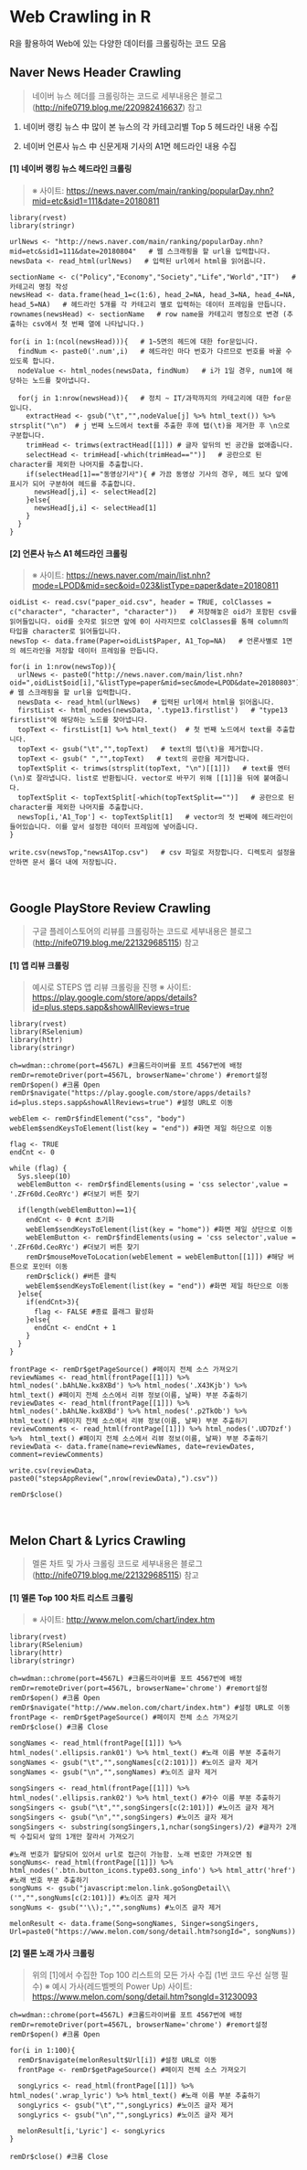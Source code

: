 
# Web Crawling in R
R을 활용하여 Web에 있는 다양한 데이터를 크롤링하는 코드 모음


## Naver News Header Crawling
> 네이버 뉴스 헤더를 크롤링하는 코드로 세부내용은 블로그(http://nife0719.blog.me/220982416637) 참고

1. 네이버 랭킹 뉴스 中 많이 본 뉴스의 각 카테고리별 Top 5 헤드라인 내용 수집
 
2. 네이버 언론사 뉴스 中 신문게재 기사의 A1면 헤드라인 내용 수집

#### [1] 네이버 랭킹 뉴스 헤드라인 크롤링 
> ※ 사이트: https://news.naver.com/main/ranking/popularDay.nhn?mid=etc&sid1=111&date=20180811
```
library(rvest)
library(stringr)

urlNews <- "http://news.naver.com/main/ranking/popularDay.nhn?mid=etc&sid1=111&date=20180804"   # 웹 스크래핑을 할 url을 입력합니다.
newsData <- read_html(urlNews)   # 입력된 url에서 html을 읽어옵니다.

sectionName <- c("Policy","Economy","Society","Life","World","IT")   # 카테고리 명칭 작성
newsHead <- data.frame(head_1=c(1:6), head_2=NA, head_3=NA, head_4=NA, head_5=NA)   # 헤드라인 5개를 각 카테고리 별로 입력하는 데이터 프레임을 만듭니다.
rownames(newsHead) <- sectionName   # row name을 카테고리 명칭으로 변경 (추출하는 csv에서 첫 번째 열에 나타납니다.)

for(i in 1:(ncol(newsHead))){   # 1~5면의 헤드에 대한 for문입니다.
  findNum <- paste0('.num',i)   # 헤드라인 마다 번호가 다르므로 번호를 바꿀 수 있도록 합니다. 
  nodeValue <- html_nodes(newsData, findNum)   # i가 1일 경우, num1에 해당하는 노드를 찾아냅니다. 
  
  for(j in 1:nrow(newsHead)){   # 정치 ~ IT/과학까지의 카테고리에 대한 for문입니다.
    extractHead <- gsub("\t","",nodeValue[j] %>% html_text()) %>% strsplit("\n")  # j 번째 노드에서 text를 추출한 후에 탭(\t)을 제거한 후 \n으로 구분합니다.
    trimHead <- trimws(extractHead[[1]]) # 글자 앞뒤의 빈 공간을 없애줍니다.
    selectHead <- trimHead[-which(trimHead=="")]   # 공란으로 된 character를 제외한 나머지를 추출합니다.
    if(selectHead[1]=="동영상기사"){ # 가끔 동영상 기사의 경우, 헤드 보다 앞에 표시가 되어 구분하여 헤드를 추출합니다.
      newsHead[j,i] <- selectHead[2]
    }else{
      newsHead[j,i] <- selectHead[1]  
    }
  }
}
```


#### [2] 언론사 뉴스 A1 헤드라인 크롤링
> ※ 사이트: https://news.naver.com/main/list.nhn?mode=LPOD&mid=sec&oid=023&listType=paper&date=20180811
```
oidList <- read.csv("paper_oid.csv", header = TRUE, colClasses = c("character", "character", "character"))   # 저장해놓은 oid가 포함된 csv를 읽어들입니다. oid를 숫자로 읽으면 앞에 0이 사라지므로 colClasses를 통해 column의 타입을 character로 읽어들입니다.
newsTop <- data.frame(Paper=oidList$Paper, A1_Top=NA)   # 언론사별로 1면의 헤드라인을 저장할 데이터 프레임을 만듭니다.

for(i in 1:nrow(newsTop)){
  urlNews <- paste0("http://news.naver.com/main/list.nhn?oid=",oidList$oid[i],"&listType=paper&mid=sec&mode=LPOD&date=20180803")   # 웹 스크래핑을 할 url을 입력합니다.
  newsData <- read_html(urlNews)   # 입력된 url에서 html을 읽어옵니다.
  firstList <- html_nodes(newsData, '.type13.firstlist')   # "type13 firstlist"에 해당하는 노드를 찾아냅니다. 
  topText <- firstList[1] %>% html_text()  # 첫 번째 노드에서 text를 추출합니다.
  topText <- gsub("\t","",topText)   # text의 탭(\t)을 제거합니다.
  topText <- gsub(" ","",topText)   # text의 공란을 제거합니다.
  topTextSplit <- trimws(strsplit(topText, "\n")[[1]])   # text를 엔터(\n)로 잘라냅니다. list로 반환됩니다. vector로 바꾸기 위해 [[1]]을 뒤에 붙여줍니다.
  topTextSplit <- topTextSplit[-which(topTextSplit=="")]   # 공란으로 된 character를 제외한 나머지를 추출합니다.
  newsTop[i,'A1_Top'] <- topTextSplit[1]   # vector의 첫 번째에 헤드라인이 들어있습니다. 이를 앞서 설정한 데이터 프레임에 넣어줍니다.
}

write.csv(newsTop,"newsA1Top.csv")   # csv 파일로 저장합니다. 디렉토리 설정을 안하면 문서 폴더 내에 저장됩니다.
```
<br>

## Google PlayStore Review Crawling
> 구글 플레이스토어의 리뷰를 크롤링하는 코드로 세부내용은 블로그(http://nife0719.blog.me/221329685115) 참고

#### [1] 앱 리뷰 크롤링
> 예시로 STEPS 앱 리뷰 크롤링을 진행
> ※ 사이트: https://play.google.com/store/apps/details?id=plus.steps.sapp&showAllReviews=true
```
library(rvest)
library(RSelenium)
library(httr)
library(stringr)

ch=wdman::chrome(port=4567L) #크롬드라이버를 포트 4567번에 배정
remDr=remoteDriver(port=4567L, browserName='chrome') #remort설정
remDr$open() #크롬 Open
remDr$navigate("https://play.google.com/store/apps/details?id=plus.steps.sapp&showAllReviews=true") #설정 URL로 이동

webElem <- remDr$findElement("css", "body")
webElem$sendKeysToElement(list(key = "end")) #화면 제일 하단으로 이동 

flag <- TRUE
endCnt <- 0

while (flag) {
  Sys.sleep(10)
  webElemButton <- remDr$findElements(using = 'css selector',value = '.ZFr60d.CeoRYc') #더보기 버튼 찾기
  
  if(length(webElemButton)==1){
    endCnt <- 0 #cnt 초기화
    webElem$sendKeysToElement(list(key = "home")) #화면 제일 상단으로 이동 
    webElemButton <- remDr$findElements(using = 'css selector',value = '.ZFr60d.CeoRYc') #더보기 버튼 찾기
    remDr$mouseMoveToLocation(webElement = webElemButton[[1]]) #해당 버튼으로 포인터 이동
    remDr$click() #버튼 클릭
    webElem$sendKeysToElement(list(key = "end")) #화면 제일 하단으로 이동
  }else{
    if(endCnt>3){
      flag <- FALSE #종료 플래그 활성화
    }else{
      endCnt <- endCnt + 1
    }
  }
}

frontPage <- remDr$getPageSource() #페이지 전체 소스 가져오기
reviewNames <- read_html(frontPage[[1]]) %>% html_nodes('.bAhLNe.kx8XBd') %>% html_nodes('.X43Kjb') %>%  html_text() #페이지 전체 소스에서 리뷰 정보(이름, 날짜) 부분 추출하기 
reviewDates <- read_html(frontPage[[1]]) %>% html_nodes('.bAhLNe.kx8XBd') %>% html_nodes('.p2TkOb') %>%  html_text() #페이지 전체 소스에서 리뷰 정보(이름, 날짜) 부분 추출하기 
reviewComments <- read_html(frontPage[[1]]) %>% html_nodes('.UD7Dzf') %>%  html_text() #페이지 전체 소스에서 리뷰 정보(이름, 날짜) 부분 추출하기 
reviewData <- data.frame(name=reviewNames, date=reviewDates, comment=reviewComments)

write.csv(reviewData, paste0("stepsAppReview(",nrow(reviewData),").csv"))

remDr$close()
```
 
<br>

## Melon Chart & Lyrics Crawling
> 멜론 차트 및 가사 크롤링 코드로 세부내용은 블로그(http://nife0719.blog.me/221329685115) 참고

#### [1] 멜론 Top 100 차트 리스트 크롤링 
> ※ 사이트: http://www.melon.com/chart/index.htm
```
library(rvest)
library(RSelenium)
library(httr)
library(stringr)

ch=wdman::chrome(port=4567L) #크롬드라이버를 포트 4567번에 배정
remDr=remoteDriver(port=4567L, browserName='chrome') #remort설정
remDr$open() #크롬 Open
remDr$navigate("http://www.melon.com/chart/index.htm") #설정 URL로 이동
frontPage <- remDr$getPageSource() #페이지 전체 소스 가져오기
remDr$close() #크롬 Close

songNames <- read_html(frontPage[[1]]) %>% html_nodes('.ellipsis.rank01') %>% html_text() #노래 이름 부분 추출하기 
songNames <- gsub("\t","",songNames[c(2:101)]) #노이즈 글자 제거  
songNames <- gsub("\n","",songNames) #노이즈 글자 제거 

songSingers <- read_html(frontPage[[1]]) %>% html_nodes('.ellipsis.rank02') %>% html_text() #가수 이름 부분 추출하기 
songSingers <- gsub("\t","",songSingers[c(2:101)]) #노이즈 글자 제거 
songSingers <- gsub("\n","",songSingers) #노이즈 글자 제거 
songSingers <- substring(songSingers,1,nchar(songSingers)/2) #글자가 2개씩 수집되서 앞의 1개만 잘라서 가져오기  

#노래 번호가 할당되어 있어서 url로 접근이 가능함. 노래 번호만 가져오면 됨
songNums<- read_html(frontPage[[1]]) %>% html_nodes('.btn.button_icons.type03.song_info') %>% html_attr('href') #노래 번호 부분 추출하기
songNums <- gsub("javascript:melon.link.goSongDetail\\('","",songNums[c(2:101)]) #노이즈 글자 제거 
songNums <- gsub("'\\);","",songNums) #노이즈 글자 제거 

melonResult <- data.frame(Song=songNames, Singer=songSingers, Url=paste0("https://www.melon.com/song/detail.htm?songId=", songNums))
```

#### [2] 멜론 노래 가사 크롤링
> 위의 [1]에서 수집한 Top 100 리스트의 모든 가사 수집 (1번 코드 우선 실행 필수) 
> ※ 예시 가사(레드벨벳의 Power Up) 사이트: https://www.melon.com/song/detail.htm?songId=31230093
```
ch=wdman::chrome(port=4567L) #크롬드라이버를 포트 4567번에 배정
remDr=remoteDriver(port=4567L, browserName='chrome') #remort설정
remDr$open() #크롬 Open

for(i in 1:100){
  remDr$navigate(melonResult$Url[i]) #설정 URL로 이동
  frontPage <- remDr$getPageSource() #페이지 전체 소스 가져오기
  
  songLyrics <- read_html(frontPage[[1]]) %>% html_nodes('.wrap_lyric') %>% html_text() #노래 이름 부분 추출하기 
  songLyrics <- gsub("\t","",songLyrics) #노이즈 글자 제거  
  songLyrics <- gsub("\n","",songLyrics) #노이즈 글자 제거 
  
  melonResult[i,'Lyric'] <- songLyrics
}

remDr$close() #크롬 Close
```
 
 
 
 
 
 
 
